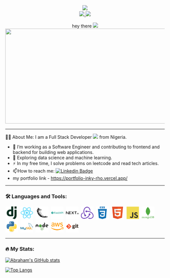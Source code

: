 <div id="header" >
  <div align="center">
  <img src="https://media.giphy.com/media/v1.Y2lkPTc5MGI3NjExc2s3NjQ0Z2FtZ3NiNXA4NGFxd210aXp0cnE1NHMzMDF2b3R5bTFmMCZlcD12MV9pbnRlcm5hbF9naWZfYnlfaWQmY3Q9cw/M9gbBd9nbDrOTu1Mqx/giphy.gif" width="100"/>
  </div>
  
  <div id="badges" align="center">
    <a href="https://www.linkedin.com/in/abraham-omorisiagbon-619796233">
        <img src="https://img.shields.io/badge/LinkedIn-blue?logo=linkedin&logoColor=white&style=for-the-badge"/>
    </a>
  
   <a href="">
      <img src="https://img.shields.io/badge/Twitter-red?style=for-the-badge&logo=twitter&logoColor=white"/>
   </a>
 </div>

<div align="center">
<img src="https://komarev.com/ghpvc/?username=Abrahamosaz&style=flat-square&color=blue" alt=""/>
</div>

<div align="center">
hey there
<img src="https://media.giphy.com/media/v1.Y2lkPTc5MGI3NjExdGMyc3h5aGxvdHA1eTNvemN4bmcyeXB6M3hlOWF1N2hpc2NwazdkdyZlcD12MV9pbnRlcm5hbF9naWZfYnlfaWQmY3Q9cw/hvRJCLFzcasrR4ia7z/giphy.gif" width="30px"/>
</div>


<div align="center">
  <img src="https://media.giphy.com/media/v1.Y2lkPTc5MGI3NjExYXp3NzhjcjByMmJkNWNqYWNhZ2RydHF1ZjIwanJ3N3gyZ3Z4emF3YSZlcD12MV9pbnRlcm5hbF9naWZfYnlfaWQmY3Q9Zw/dWesBcTLavkZuG35MI/giphy.gif" width="600" height="300"/>
</div>

---


:man_technologist: About Me:
I am a Full Stack Developer <img src="https://media.giphy.com/media/WUlplcMpOCEmTGBtBW/giphy.gif" width="30"> from Nigeria.
- :telescope: I’m working as a Software Engineer and contributing to frontend and backend for building web applications.
- :seedling: Exploring data science and machine learning.
- :zap: In my free time, I solve problems on leetcode and read tech articles.
- :mailbox:How to reach me: [![Linkedin Badge](https://img.shields.io/badge/-kakbar-blue?style=flat&logo=Linkedin&logoColor=white)](https://www.linkedin.com/in/abraham-omorisiagbon-619796233)
- my portfolio link - https://portfolio-inky-rho.vercel.app/
---


### :hammer_and_wrench: Languages and Tools:
<div>
  <img src="https://github.com/devicons/devicon/blob/master/icons/django/django-plain.svg" title="Django" alt="Django" width="40" height="40"/>&nbsp;
  <img src="https://github.com/devicons/devicon/blob/master/icons/react/react-original.svg" title="React" alt="React" width="40" height="40"/>&nbsp;
  <img src="https://github.com/devicons/devicon/blob/master/icons/flask/flask-original.svg" title="Flask" alt="Flask" width="40" height="40"/>&nbsp;
  <img src="https://github.com/devicons/devicon/blob/master/icons/fastapi/fastapi-plain-wordmark.svg" title="Fastapi" alt="Fastapi" width="40" height="40"/>&nbsp;
  <img src="https://github.com/devicons/devicon/blob/master/icons/nextjs/nextjs-original-wordmark.svg" title="Nextjs" alt="Nextjs" width="40" height="40"/>&nbsp;
  <img src="https://github.com/devicons/devicon/blob/master/icons/redux/redux-original.svg" title="Redux" alt="Redux " width="40" height="40"/>&nbsp;
  <img src="https://github.com/devicons/devicon/blob/master/icons/css3/css3-plain-wordmark.svg"  title="CSS3" alt="CSS" width="40" height="40"/>&nbsp;
  <img src="https://github.com/devicons/devicon/blob/master/icons/html5/html5-original.svg" title="HTML5" alt="HTML" width="40" height="40"/>&nbsp;
  <img src="https://github.com/devicons/devicon/blob/master/icons/javascript/javascript-original.svg" title="JavaScript" alt="JavaScript" width="40" height="40"/>&nbsp;
  <img src="https://github.com/devicons/devicon/blob/master/icons/mongodb/mongodb-plain-wordmark.svg" title="Mongodb" alt="Mongodb" width="40" height="40"/>&nbsp;
  <img src="https://github.com/devicons/devicon/blob/master/icons/python/python-original.svg" title="Python"  alt="Python" width="40" height="40"/>&nbsp;
  <img src="https://github.com/devicons/devicon/blob/master/icons/mysql/mysql-original-wordmark.svg" title="MySQL"  alt="MySQL" width="40" height="40"/>&nbsp;
  <img src="https://github.com/devicons/devicon/blob/master/icons/nodejs/nodejs-original-wordmark.svg" title="NodeJS" alt="NodeJS" width="40" height="40"/>&nbsp;
  <img src="https://github.com/devicons/devicon/blob/master/icons/amazonwebservices/amazonwebservices-plain-wordmark.svg" title="AWS" alt="AWS" width="40" height="40"/>&nbsp;
  <img src="https://github.com/devicons/devicon/blob/master/icons/git/git-original-wordmark.svg" title="Git" **alt="Git" width="40" height="40"/>
</div>

---

### :fire: My Stats:
[![Abraham's GitHub stats](https://github-readme-stats.vercel.app/api?username=Abrahamosaz&show_icons=true&theme=dark&icon_color=FFFF00&)](https://github.com/anuraghazra/github-readme-stats)

[![Top Langs](https://github-readme-stats.vercel.app/api/top-langs/?username=Abrahamosaz&layout=compact&theme=vision-friendly-dark&langs_count=8)](https://github.com/anuraghazra/github-readme-stats)

